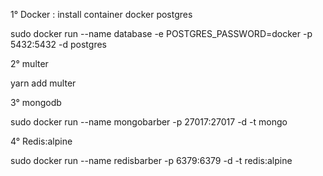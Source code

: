 1° Docker : install container docker postgres

  sudo docker run --name database -e POSTGRES_PASSWORD=docker -p 5432:5432 -d postgres

2° multer

  yarn add multer

3° mongodb

  sudo docker run --name mongobarber -p 27017:27017 -d -t mongo

4° Redis:alpine

  sudo docker run --name redisbarber -p 6379:6379 -d -t redis:alpine

